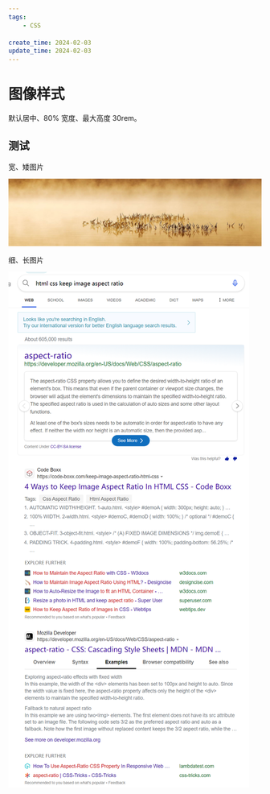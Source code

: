 ```yaml
---
tags:
    - CSS

create_time: 2024-02-03
update_time: 2024-02-03
---
```


# 图像样式

默认居中、80% 宽度、最大高度 30rem。



<!-- more -->

## 测试

宽、矮图片

![image-20240203120445902](imgs/image-20240203120445902.png)



细、长图片

![image-20240203120551485](imgs/image-20240203120551485.png)
